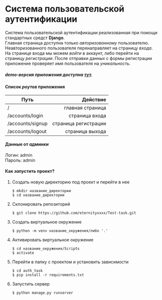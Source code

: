 # Система пользовательской аутентификации
Система пользовательской аутентификации реализованная при помощи стандартных средст 
**Django**.<br>
Главная страница доступна только _авторизованному_ пользователю. Неавторизованного 
пользователя перенаправляет на страницу _входа_. На странице входа мы можем _войти_ в
аккаунт, либо перейти на страницу _регистрации_. После отправки данных с формы регистрации
приложение проверяет имя пользователя на _уникальность_.

##### demo-версия приложения доступна [тут]().

#### Список _роутов_ приложения
| Путь             | Действие             |
| ---------------- | -------------------: |
| /                | главная страница     |
| /accounts/login  | страница входа       |
| /accounts/signup | страница регистрации |
| /accounts/logout | страница выхода      |

#### Данные от _админки_
Логин: admin <br>
Пароль: admin <br>

#### Как _запустить_ проект?
1. Создать новую директорию под проект и перейти в нее
    ```
    $ mkdir название_директории
    $ cd название_директории
    ```
2. Склонировать репозиторий
    ```
    $ git clone https://github.com/eternityxxxx/Test-task.git
    ```
2. Создать виртуальное окружение
    ```
    $ python -m venv название_окружения/либо '.'
    ```
3. Активировать виртуальное окружение
    ```
    $ cd название_окружения/Scripts
    $ activate
    ```
4. Перейти в папку с проектом и установить зависимости
    ```
    $ cd auth_task
    $ pip install -r requirements.txt
    ```
5. Запустить сервер
    ```
    $ python manage.py runserver
    ```